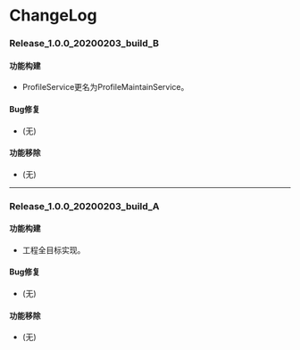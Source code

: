 # ChangeLog

### Release_1.0.0_20200203_build_B

#### 功能构建

- ProfileService更名为ProfileMaintainService。

#### Bug修复

- (无)

#### 功能移除

- (无)

---

### Release_1.0.0_20200203_build_A

#### 功能构建

- 工程全目标实现。

#### Bug修复

- (无)

#### 功能移除

- (无)
